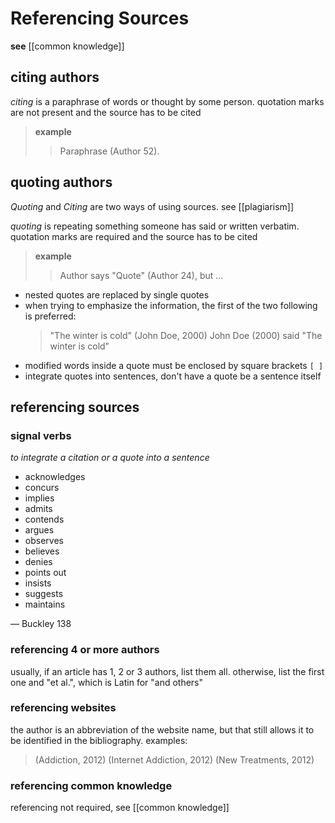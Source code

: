 # Referencing Sources

**see** [[common knowledge]]

## citing authors

_citing_ is a paraphrase of words or thought by some person. quotation marks are not present and the source has to be cited

> **example**
>
> > Paraphrase (Author 52).

## quoting authors

_Quoting_ and _Citing_ are two ways of using sources. see [[plagiarism]]

_quoting_ is repeating something someone has said or written verbatim. quotation marks are required and the source has to be cited

> **example**
>
> > Author says "Quote" (Author 24), but &hellip;

- nested quotes are replaced by single quotes
- when trying to emphasize the information, the first of the two following is preferred:
  > "The winter is cold" (John Doe, 2000)
  > John Doe (2000) said "The winter is cold"
- modified words inside a quote must be enclosed by square brackets `[ ]`
- integrate quotes into sentences, don't have a quote be a sentence itself

## referencing sources

### signal verbs

_to integrate a citation or a quote into a sentence_

- acknowledges
- concurs
- implies
- admits
- contends
- argues
- observes
- believes
- denies
- points out
- insists
- suggests
- maintains

&mdash; Buckley 138

### referencing 4 or more authors

usually, if an article has 1, 2 or 3 authors, list them all. otherwise, list the first one and "et al.", which is Latin for "and others"

### referencing websites

the author is an abbreviation of the website name, but that still allows it to be identified in the bibliography. examples:

> (Addiction, 2012)
> (Internet Addiction, 2012)
> (New Treatments, 2012)

### referencing common knowledge

referencing not required, see [[common knowledge]]
